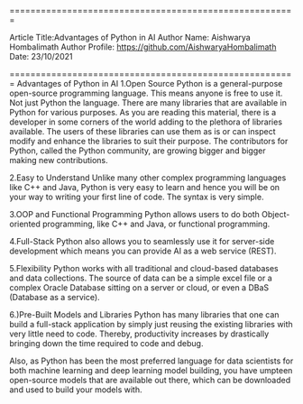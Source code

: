 
=======================================================

Article Title:Advantages of Python in AI
Author Name: Aishwarya Hombalimath
Author Profile: https://github.com/AishwaryaHombalimath
Date: 23/10/2021

=======================================================
Advantages of Python in AI
1.Open Source
Python is a general-purpose open-source programming language. 
This means anyone is free to use it. Not just Python the language.
There are many libraries that are available in Python for various purposes.
As you are reading this material, there is a developer in some corners of the world adding to the plethora of libraries available. 
The users of these libraries can use them as is or can inspect modify and enhance the libraries to suit their purpose. 
The contributors for Python, called the Python community, are growing bigger and bigger making new contributions.

2.Easy to Understand
Unlike many other complex programming languages like C++ and Java, Python is very easy to learn and hence you will be on your way to writing your first line of code. 
The syntax is very simple.

3.OOP and Functional Programming
Python allows users to do both Object-oriented programming, like C++ and Java, or functional programming.

4.Full-Stack
Python also allows you to seamlessly use it for server-side development which means you can provide AI as a web service (REST).

5.Flexibility 
Python works with all traditional and cloud-based databases and data collections. 
The source of data can be a simple excel file or a complex Oracle Database sitting on a server or cloud, or even a DBaS (Database as a service).

6.)Pre-Built Models and Libraries
Python has many libraries that one can build a full-stack application by simply just reusing the existing libraries with very little need to code. 
Thereby, productivity increases by drastically bringing down the time required to code and debug.

Also, as Python has been the most preferred language for data scientists for both machine learning and deep learning model building, 
you have umpteen open-source models that are available out there, which can be downloaded and used to build your models with.



